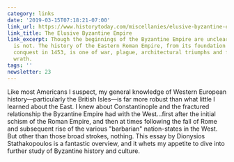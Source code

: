```yaml
---
category: links
date: '2019-03-15T07:18:21-07:00'
link_url: https://www.historytoday.com/miscellanies/elusive-byzantine-empire
link_title: The Elusive Byzantine Empire
link_excerpt: Though the beginnings of the Byzantine Empire are unclear, its demise
  is not. The history of the Eastern Roman Empire, from its foundation in 324 to its
  conquest in 1453, is one of war, plague, architectural triumphs and fear of God's
  wrath.
tags: ''
newsletter: 23
---
```


Like most Americans I suspect, my general knowledge of Western European history—particularly the British Isles—is far more robust than what little I learned about the East. I knew about Constantinople and the fractured relationship the Byzantine Empire had with the West…first after the initial schism of the Roman Empire, and then at times following the fall of Rome and subsequent rise of the various "barbarian" nation-states in the West. But other than those broad strokes, nothing. This essay by Dionysios Stathakopoulos is a fantastic overview, and it whets my appetite to dive into further study of Byzantine history and culture.